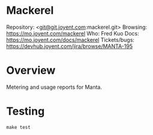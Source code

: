 # Mackerel

Repository: <git@git.joyent.com:mackerel.git>
Browsing: <https://mo.joyent.com/mackerel>
Who: Fred Kuo
Docs: <https://mo.joyent.com/docs/mackerel>
Tickets/bugs: <https://devhub.joyent.com/jira/browse/MANTA-195>


# Overview

Metering and usage reports for Manta.


# Testing

    make test
